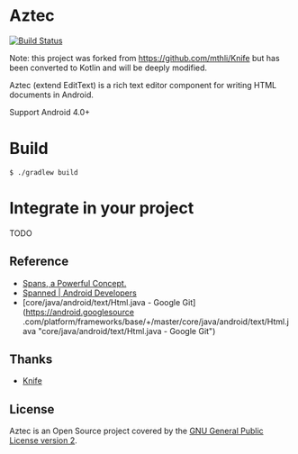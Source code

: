 # Aztec


[![Build Status](https://travis-ci.org/wordpress-mobile/WordPress-Aztec-Android.svg?branch=develop)](https://travis-ci.org/wordpress-mobile/WordPress-Aztec-Android)

Note: this project was forked from https://github.com/mthli/Knife but has
been converted to Kotlin and will be deeply modified.

Aztec (extend EditText) is a rich text editor component for writing HTML
documents in Android.

Support Android 4.0+

# Build

```shell
$ ./gradlew build
```

# Integrate in your project

TODO

## Reference

* [Spans, a Powerful Concept.](http://flavienlaurent.com/blog/2014/01/31/spans/ "Spans, a Powerful Concept.")
* [Spanned | Android Developers](http://developer.android.com/reference/android/text/Spanned.html "Spanned | Android
Developers")
* [core/java/android/text/Html.java - Google Git](https://android.googlesource
.com/platform/frameworks/base/+/master/core/java/android/text/Html.java "core/java/android/text/Html.java - Google Git")

## Thanks

* [Knife](https://github.com/mthli/Knife)

## License

Aztec is an Open Source project covered by the
[GNU General Public License version 2](LICENSE.md).